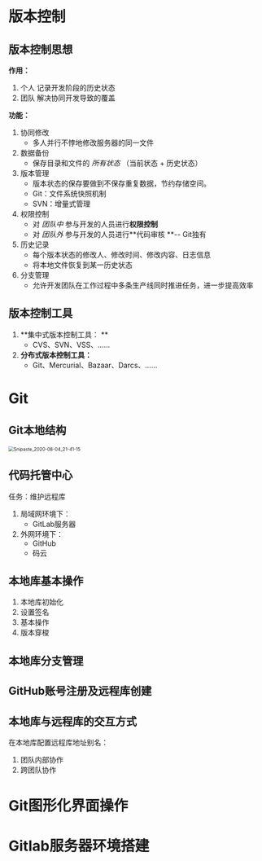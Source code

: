 # 版本控制

## 版本控制思想

**作用：**

1. 个人
   记录开发阶段的历史状态
2. 团队
   解决协同开发导致的覆盖

**功能：**

1. 协同修改
   - 多人并行不悖地修改服务器的同一文件
2. 数据备份
   - 保存目录和文件的 *所有状态* （当前状态 + 历史状态）
3. 版本管理
   - 版本状态的保存要做到不保存重复数据，节约存储空间。
   - Git：文件系统快照机制
   - SVN：增量式管理
4. 权限控制
   - 对 *团队中* 参与开发的人员进行**权限控制**
   - 对 *团队外* 参与开发的人员进行**代码审核 **-- Git独有
5. 历史记录
   - 每个版本状态的修改人、修改时间、修改内容、日志信息
   - 将本地文件恢复到某一历史状态
6. 分支管理
   - 允许开发团队在工作过程中多条生产线同时推进任务，进一步提高效率

## 版本控制工具

1. **集中式版本控制工具： **
   - CVS、SVN、VSS、……
2. **分布式版本控制工具：**
   - Git、Mercurial、Bazaar、Darcs、……

# Git

## Git本地结构

<img src="D:\Me\career\MarkDown\photo\Snipaste_2020-08-04_21-41-15.png" alt="Snipaste_2020-08-04_21-41-15" style="zoom:63%;" />

## 代码托管中心

任务：维护远程库

1. 局域网环境下：
   - GitLab服务器
2. 外网环境下：
   - GitHub
   - 码云

## 本地库基本操作

1. 本地库初始化
2. 设置签名
3. 基本操作
4. 版本穿梭

## 本地库分支管理

## GitHub账号注册及远程库创建

## 本地库与远程库的交互方式

在本地库配置远程库地址别名：

1. 团队内部协作
2. 跨团队协作

# Git图形化界面操作

# Gitlab服务器环境搭建

